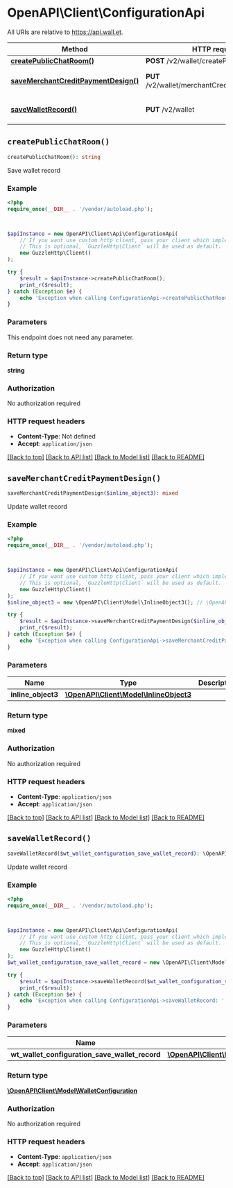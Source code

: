 # OpenAPI\Client\ConfigurationApi

All URIs are relative to https://api.wall.et.

Method | HTTP request | Description
------------- | ------------- | -------------
[**createPublicChatRoom()**](ConfigurationApi.md#createPublicChatRoom) | **POST** /v2/wallet/createPublicChatRoom | 
[**saveMerchantCreditPaymentDesign()**](ConfigurationApi.md#saveMerchantCreditPaymentDesign) | **PUT** /v2/wallet/merchantCredit/paymentDesign | Update wallet record
[**saveWalletRecord()**](ConfigurationApi.md#saveWalletRecord) | **PUT** /v2/wallet | Update wallet record


## `createPublicChatRoom()`

```php
createPublicChatRoom(): string
```



Save wallet record

### Example

```php
<?php
require_once(__DIR__ . '/vendor/autoload.php');



$apiInstance = new OpenAPI\Client\Api\ConfigurationApi(
    // If you want use custom http client, pass your client which implements `GuzzleHttp\ClientInterface`.
    // This is optional, `GuzzleHttp\Client` will be used as default.
    new GuzzleHttp\Client()
);

try {
    $result = $apiInstance->createPublicChatRoom();
    print_r($result);
} catch (Exception $e) {
    echo 'Exception when calling ConfigurationApi->createPublicChatRoom: ', $e->getMessage(), PHP_EOL;
}
```

### Parameters

This endpoint does not need any parameter.

### Return type

**string**

### Authorization

No authorization required

### HTTP request headers

- **Content-Type**: Not defined
- **Accept**: `application/json`

[[Back to top]](#) [[Back to API list]](../../README.md#endpoints)
[[Back to Model list]](../../README.md#models)
[[Back to README]](../../README.md)

## `saveMerchantCreditPaymentDesign()`

```php
saveMerchantCreditPaymentDesign($inline_object3): mixed
```

Update wallet record

### Example

```php
<?php
require_once(__DIR__ . '/vendor/autoload.php');



$apiInstance = new OpenAPI\Client\Api\ConfigurationApi(
    // If you want use custom http client, pass your client which implements `GuzzleHttp\ClientInterface`.
    // This is optional, `GuzzleHttp\Client` will be used as default.
    new GuzzleHttp\Client()
);
$inline_object3 = new \OpenAPI\Client\Model\InlineObject3(); // \OpenAPI\Client\Model\InlineObject3

try {
    $result = $apiInstance->saveMerchantCreditPaymentDesign($inline_object3);
    print_r($result);
} catch (Exception $e) {
    echo 'Exception when calling ConfigurationApi->saveMerchantCreditPaymentDesign: ', $e->getMessage(), PHP_EOL;
}
```

### Parameters

Name | Type | Description  | Notes
------------- | ------------- | ------------- | -------------
 **inline_object3** | [**\OpenAPI\Client\Model\InlineObject3**](../Model/InlineObject3.md)|  |

### Return type

**mixed**

### Authorization

No authorization required

### HTTP request headers

- **Content-Type**: `application/json`
- **Accept**: `application/json`

[[Back to top]](#) [[Back to API list]](../../README.md#endpoints)
[[Back to Model list]](../../README.md#models)
[[Back to README]](../../README.md)

## `saveWalletRecord()`

```php
saveWalletRecord($wt_wallet_configuration_save_wallet_record): \OpenAPI\Client\Model\WalletConfiguration
```

Update wallet record

### Example

```php
<?php
require_once(__DIR__ . '/vendor/autoload.php');



$apiInstance = new OpenAPI\Client\Api\ConfigurationApi(
    // If you want use custom http client, pass your client which implements `GuzzleHttp\ClientInterface`.
    // This is optional, `GuzzleHttp\Client` will be used as default.
    new GuzzleHttp\Client()
);
$wt_wallet_configuration_save_wallet_record = new \OpenAPI\Client\Model\WTWalletConfigurationSaveWalletRecord(); // \OpenAPI\Client\Model\WTWalletConfigurationSaveWalletRecord

try {
    $result = $apiInstance->saveWalletRecord($wt_wallet_configuration_save_wallet_record);
    print_r($result);
} catch (Exception $e) {
    echo 'Exception when calling ConfigurationApi->saveWalletRecord: ', $e->getMessage(), PHP_EOL;
}
```

### Parameters

Name | Type | Description  | Notes
------------- | ------------- | ------------- | -------------
 **wt_wallet_configuration_save_wallet_record** | [**\OpenAPI\Client\Model\WTWalletConfigurationSaveWalletRecord**](../Model/WTWalletConfigurationSaveWalletRecord.md)|  |

### Return type

[**\OpenAPI\Client\Model\WalletConfiguration**](../Model/WalletConfiguration.md)

### Authorization

No authorization required

### HTTP request headers

- **Content-Type**: `application/json`
- **Accept**: `application/json`

[[Back to top]](#) [[Back to API list]](../../README.md#endpoints)
[[Back to Model list]](../../README.md#models)
[[Back to README]](../../README.md)
